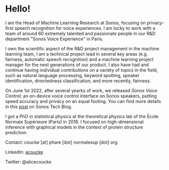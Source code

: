 # Hello!

I am the Head of Machine Learning Research at Sonos, focusing on privacy-first speech recognition for voice experiences. I am lucky to work with a team of around 60 extremely talented and passionate people in our R&D department "Sonos Voice Experience" in Paris. 

I own the scientific aspect of the R&D project management in the machine learning team, I am a technical project lead in several key areas (e.g. fairness, automatic speech recognition) and a machine learning project manager for the next generations of our product. I also have had and continue having individual contributions on a variety of topics in the field, such as natural language processing, keyword spotting, speaker identification, directedness classification, and more recently, fairness.

On June 1st 2022, after several yearks of work, we released _Sonos Voice Control_: an on-device voice control interface on Sonos speakers, putting speed accuracy and privacy on an equal footing. You can find more details in this [post](https://tech-blog.sonos.com/posts/on-device-voice-control-on-sonos-speakers/) on Sonos Tech Blog.

I got a PhD in statistical physics at the theoretical physics lab of the École Normale Supérieure (Paris) in 2016. I focused on high-dimensional inference with graphical models in the context of protein structure prediction.

Contact: coucke [at] phare [dot] normalesup [dot] org

LinkedIn: [acoucke](https://www.linkedin.com/in/acoucke/)

Twitter: @alicecoucke
